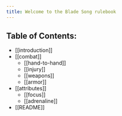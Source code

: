 ```yaml
---
title: Welcome to the Blade Song rulebook
---
```

## Table of Contents:

* [[introduction]]
* [[combat]]
	* [[hand-to-hand]]
	* [[injury]]
	* [[weapons]]
	* [[armor]]
* [[attributes]]
	* [[focus]]
	* [[adrenaline]]
* [[README]]
